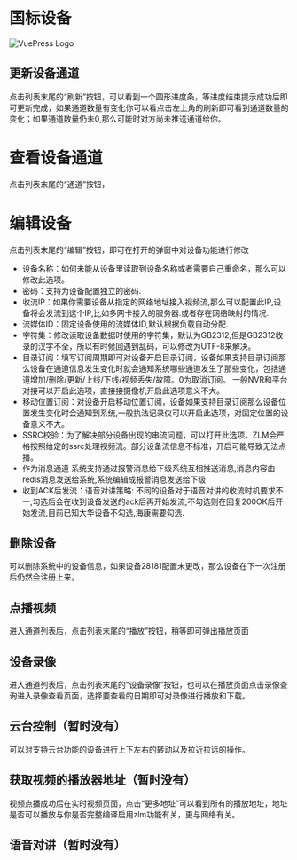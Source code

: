 # 国标设备

![VuePress Logo](/images/img/4.png)

## 更新设备通道
点击列表末尾的“刷新”按钮，可以看到一个圆形进度条，等进度结束提示成功后即可更新完成，如果通道数量有变化你可以看点击左上角的刷新即可看到通道数量的变化；如果通道数量仍未0,那么可能时对方尚未推送通道给你。

# 查看设备通道
点击列表末尾的“通道”按钮，

# 编辑设备
点击列表末尾的“编辑”按钮，即可在打开的弹窗中对设备功能进行修改
- 设备名称：如何未能从设备里读取到设备名称或者需要自己重命名，那么可以修改此选项。
- 密码：支持为设备配置独立的密码.
- 收流IP：如果你需要设备从指定的网络地址接入视频流,那么可以配置此IP,设备将会发流到这个IP,比如多网卡接入的服务器.或者存在网络映射的情况.
- 流媒体ID：固定设备使用的流媒体ID,默认根据负载自动分配.
- 字符集：修改读取设备数据时使用的字符集，默认为GB2312,但是GB2312收录的汉字不全，所以有时候回遇到乱码，可以修改为UTF-8来解决。
- 目录订阅：填写订阅周期即可对设备开启目录订阅，设备如果支持目录订阅那么设备在通道信息发生变化时就会通知系统哪些通道发生了那些变化，包括通道增加/删除/更新/上线/下线/视频丢失/故障。0为取消订阅。 一般NVR和平台对接可以开启此选项，直接接摄像机开启此选项意义不大。
- 移动位置订阅：对设备开启移动位置订阅，设备如果支持目录订阅那么设备位置发生变化时会通知到系统,一般执法记录仪可以开启此选项，对固定位置的设备意义不大。
- SSRC校验：为了解决部分设备出现的串流问题，可以打开此选项。ZLM会严格按照给定的ssrc处理视频流。部分设备流信息不标准，开启可能导致无法点播。
- 作为消息通道 系统支持通过报警消息给下级系统互相推送消息,消息内容由redis消息发送给系统,系统编辑成报警消息发送给下级
- 收到ACK后发流：语音对讲策略: 不同的设备对于语音对讲的收流时机要求不一,勾选后会在收到设备发送的ack后再开始发流,不勾选则在回复200OK后开始发流,目前已知大华设备不勾选,海康需要勾选.

## 删除设备
可以删除系统中的设备信息，如果设备28181配置未更改，那么设备在下一次注册后仍然会注册上来。

## 点播视频
进入通道列表后，点击列表末尾的“播放”按钮，稍等即可弹出播放页面

## 设备录像
进入通道列表后，点击列表末尾的“设备录像”按钮，也可以在播放页面点击录像查询进入录像查看页面，选择要查看的日期即可对录像进行播放和下载。

## 云台控制（暂时没有）
可以对支持云台功能的设备进行上下左右的转动以及拉近拉远的操作。

## 获取视频的播放器地址（暂时没有）
视频点播成功后在实时视频页面，点击“更多地址”可以看到所有的播放地址，地址是否可以播放与你是否完整编译启用zlm功能有关，更与网络有关。

## 语音对讲（暂时没有）
